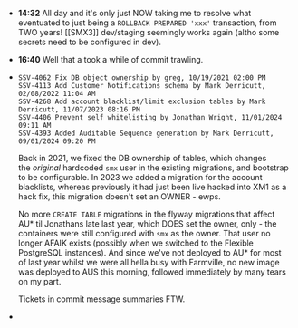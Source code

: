 - **14:32** All day and it's only just NOW taking me to resolve what eventuated to just being a `ROLLBACK PREPARED 'xxx'` transaction, from TWO years! [[SMX3]] dev/staging seemingly works again (altho some secrets need to be configured in dev).
- **16:40** Well that a took a while of commit trawling.
- ```
  SSV-4062 Fix DB object ownership by greg, 10/19/2021 02:00 PM
  SSV-4113 Add Customer Notifications schema by Mark Derricutt, 02/08/2022 11:04 AM
  SSV-4268 Add account blacklist/limit exclusion tables by Mark Derricutt, 11/07/2023 08:16 PM
  SSV-4406 Prevent self whitelisting by Jonathan Wright, 11/01/2024 09:11 AM
  SSV-4393 Added Auditable Sequence generation by Mark Derricutt, 09/01/2024 09:20 PM
  ```
  
  Back in 2021, we fixed the DB ownership of tables, which changes the *original* hardcoded `smx` user in the existing migrations, and bootstrap to be configurable.
  In 2023 we added a migration for the account blacklists, whereas previously it had just been live hacked into XM1 as a hack fix, this migration doesn't set an OWNER - ewps.
  
  No more `CREATE TABLE` migrations in the flyway migrations that affect AU* til Jonathans late last year, which DOES set the owner, only - the containers were still configured with `smx` as the owner. That user no longer AFAIK exists (possibly when we switched to the Flexible PostgreSQL instances). And since we've not deployed to AU* for most of last year whilst we were all hella busy with Farmville, no new image was deployed to AUS this morning, followed immediately by many tears on my part.
  
  Tickets in commit message summaries FTW.
-